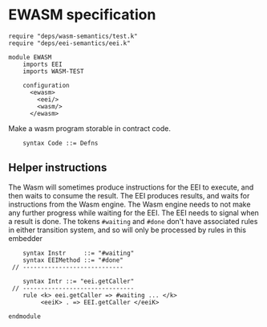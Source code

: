 EWASM specification
=================

```k
require "deps/wasm-semantics/test.k"
require "deps/eei-semantics/eei.k"

module EWASM
    imports EEI
    imports WASM-TEST
    
    configuration
      <ewasm>
        <eei/>
        <wasm/>
      </ewasm>
```

Make a wasm program storable in contract code.

```k
    syntax Code ::= Defns
```

Helper instructions
-------------------

The Wasm will sometimes produce instructions for the EEI to execute, and then waits to consume the result.
The EEI produces results, and waits for instructions from the Wasm engine.
The Wasm engine needs to not make any further progress while waiting for the EEI.
The EEI needs to signal when a result is done.
The tokens `#waiting` and `#done` don't have associated rules in either transition system, and so will only be processed by rules in this embedder


```k
    syntax Instr     ::= "#waiting"
    syntax EEIMethod ::= "#done"
 // ----------------------------
```

```k
    syntax Intr ::= "eei.getCaller"
 // -------------------------------
    rule <k> eei.getCaller => #waiting ... </k>
         <eeiK> . => EEI.getCaller </eeiK>

```

```k
endmodule
```

